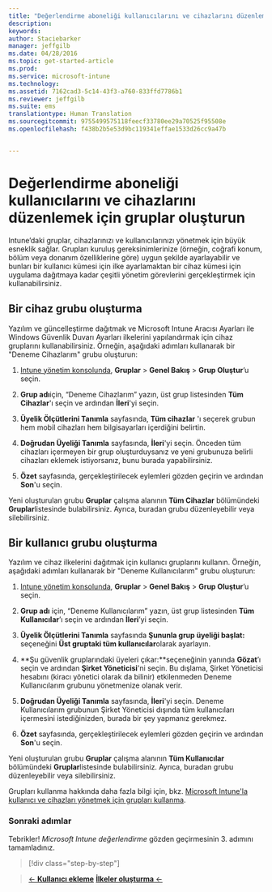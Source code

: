 ```yaml
---
title: "Değerlendirme aboneliği kullanıcılarını ve cihazlarını düzenlemek için gruplar oluşturun | Microsoft Intune"
description: 
keywords: 
author: Staciebarker
manager: jeffgilb
ms.date: 04/28/2016
ms.topic: get-started-article
ms.prod: 
ms.service: microsoft-intune
ms.technology: 
ms.assetid: 7162cad3-5c14-43f3-a760-833ffd7786b1
ms.reviewer: jeffgilb
ms.suite: ems
translationtype: Human Translation
ms.sourcegitcommit: 9755499575118feecf33780ee29a70525f95508e
ms.openlocfilehash: f438b2b5e53d9bc119341effae1533d26cc9a47b


---
```


# Değerlendirme aboneliği kullanıcılarını ve cihazlarını düzenlemek için gruplar oluşturun
Intune’daki gruplar, cihazlarınızı ve kullanıcılarınızı yönetmek için büyük esneklik sağlar. Grupları kuruluş gereksinimlerinize (örneğin, coğrafi konum, bölüm veya donanım özelliklerine göre) uygun şekilde ayarlayabilir ve bunları bir kullanıcı kümesi için ilke ayarlamaktan bir cihaz kümesi için uygulama dağıtmaya kadar çeşitli yönetim görevlerini gerçekleştirmek için kullanabilirsiniz.

## Bir cihaz grubu oluşturma
Yazılım ve güncelleştirme dağıtmak ve Microsoft Intune Aracısı Ayarları ile Windows Güvenlik Duvarı Ayarları ilkelerini yapılandırmak için cihaz gruplarını kullanabilirsiniz. Örneğin, aşağıdaki adımları kullanarak bir "Deneme Cihazlarım" grubu oluşturun:

1.  [Intune yönetim konsolunda](https://manage.microsoft.com/), **Gruplar** &gt; **Genel Bakış** &gt; **Grup Oluştur**’u seçin.

2.  **Grup adı**için, “Deneme Cihazlarım” yazın, üst grup listesinden **Tüm Cihazlar**'ı seçin ve ardından **İleri**'yi seçin.

3.  **Üyelik Ölçütlerini Tanımla** sayfasında, **Tüm cihazlar** 'ı seçerek grubun hem mobil cihazları hem bilgisayarları içerdiğini belirtin.

4.  **Doğrudan Üyeliği Tanımla** sayfasında, **İleri**'yi seçin. Önceden tüm cihazları içermeyen bir grup oluşturduysanız ve yeni grubunuza belirli cihazları eklemek istiyorsanız, bunu burada yapabilirsiniz.

5.  **Özet** sayfasında, gerçekleştirilecek eylemleri gözden geçirin ve ardından **Son**'u seçin.

Yeni oluşturulan grubu **Gruplar** çalışma alanının **Tüm Cihazlar** bölümündeki **Gruplar**listesinde bulabilirsiniz. Ayrıca, buradan grubu düzenleyebilir veya silebilirsiniz.

## Bir kullanıcı grubu oluşturma
Yazılım ve cihaz ilkelerini dağıtmak için kullanıcı gruplarını kullanın. Örneğin, aşağıdaki adımları kullanarak bir "Deneme Kullanıcılarım" grubu oluşturun:

1.  [Intune yönetim konsolunda](https://manage.microsoft.com/), **Gruplar** &gt; **Genel Bakış** &gt; **Grup Oluştur**’u seçin.

2.  **Grup adı** için, “Deneme Kullanıcılarım” yazın, üst grup listesinden **Tüm Kullanıcılar**’ı seçin ve ardından **İleri**’yi seçin.

3.  **Üyelik Ölçütlerini Tanımla** sayfasında **Şununla grup üyeliği başlat:** seçeneğini **Üst gruptaki tüm kullanıcılar**olarak ayarlayın.

4.  **Şu güvenlik gruplarındaki üyeleri çıkar:**seçeneğinin yanında **Gözat**’ı seçin ve ardından **Şirket Yöneticisi**'ni seçin. Bu dışlama, Şirket Yöneticisi hesabını (kiracı yönetici olarak da bilinir) etkilenmeden Deneme Kullanıcılarım grubunu yönetmenize olanak verir.

5.  **Doğrudan Üyeliği Tanımla** sayfasında, **İleri**'yi seçin. Deneme Kullanıcılarım grubunun Şirket Yöneticisi dışında tüm kullanıcıları içermesini istediğinizden, burada bir şey yapmanız gerekmez.

6.  **Özet** sayfasında, gerçekleştirilecek eylemleri gözden geçirin ve ardından **Son**'u seçin.

Yeni oluşturulan grubu **Gruplar** çalışma alanının **Tüm Kullanıcılar** bölümündeki **Gruplar**listesinde bulabilirsiniz. Ayrıca, buradan grubu düzenleyebilir veya silebilirsiniz.

Grupları kullanma hakkında daha fazla bilgi için, bkz. [Microsoft Intune'la kullanıcı ve cihazları yönetmek için grupları kullanma](/Intune/Deploy-Use/use-groups-to-manage-users-and-devices-with-microsoft-intune).

### Sonraki adımlar
Tebrikler! *Microsoft Intune değerlendirme* gözden geçirmesinin 3. adımını tamamladınız.

>[!div class="step-by-step"]

>[&larr; **Kullanıcı ekleme**](.\get-started-with-a-30-day-trial-of-microsoft-intune-step-2.md)     [**İlkeler oluşturma** &larr;](.\get-started-with-a-30-day-trial-of-microsoft-intune-step-4.md)  



<!--HONumber=Jun16_HO4-->


